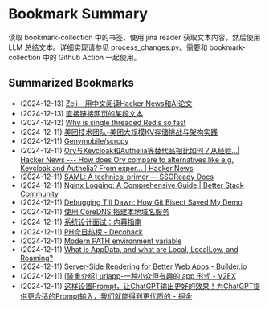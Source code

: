 # Bookmark Summary 
读取 bookmark-collection 中的书签，使用 jina reader 获取文本内容，然后使用 LLM 总结文本。详细实现请参见 process_changes.py。需要和 bookmark-collection 中的 Github Action 一起使用。
    
## Summarized Bookmarks
- (2024-12-13) [Zeli - 用中文阅读Hacker News和AI论文](_posts/202412/2024-12-13-zeli---%E7%94%A8%E4%B8%AD%E6%96%87%E9%98%85%E8%AF%BBhacker-news%E5%92%8Cai%E8%AE%BA%E6%96%87.md)
- (2024-12-13) [直接链接网页的某段文本](_posts/202412/2024-12-13-%E7%9B%B4%E6%8E%A5%E9%93%BE%E6%8E%A5%E7%BD%91%E9%A1%B5%E7%9A%84%E6%9F%90%E6%AE%B5%E6%96%87%E6%9C%AC.md)
- (2024-12-12) [Why is single threaded Redis so fast](_posts/202412/2024-12-12-why-is-single-threaded-redis-so-fast.md)
- (2024-12-11) [美团技术团队-美团大规模KV存储挑战与架构实践](_posts/202412/2024-12-11-%E7%BE%8E%E5%9B%A2%E6%8A%80%E6%9C%AF%E5%9B%A2%E9%98%9F-%E7%BE%8E%E5%9B%A2%E5%A4%A7%E8%A7%84%E6%A8%A1kv%E5%AD%98%E5%82%A8%E6%8C%91%E6%88%98%E4%B8%8E%E6%9E%B6%E6%9E%84%E5%AE%9E%E8%B7%B5.md)
- (2024-12-11) [Genymobile/scrcpy](_posts/202412/2024-12-11-genymobile-scrcpy.md)
- (2024-12-11) [Ory与Keycloak和Authelia等替代品相比如何？从经验…| Hacker News --- How does Ory compare to alternatives like e.g. Keycloak and Authelia? From exper... | Hacker News](_posts/202412/2024-12-11-ory%E4%B8%8Ekeycloak%E5%92%8Cauthelia%E7%AD%89%E6%9B%BF%E4%BB%A3%E5%93%81%E7%9B%B8%E6%AF%94%E5%A6%82%E4%BD%95%EF%BC%9F%E4%BB%8E%E7%BB%8F%E9%AA%8C%E2%80%A6-hacker-news-----how-does-ory-compare-to-alternatives-like-e.g.-keycloak-and-authelia-from-exper...-hacker-news.md)
- (2024-12-11) [SAML: A technical primer — SSOReady Docs](_posts/202412/2024-12-11-saml-a-technical-primer-%E2%80%94-ssoready-docs.md)
- (2024-12-11) [Nginx Logging: A Comprehensive Guide | Better Stack Community](_posts/202412/2024-12-11-nginx-logging-a-comprehensive-guide-better-stack-community.md)
- (2024-12-11) [Debugging Till Dawn: How Git Bisect Saved My Demo](_posts/202412/2024-12-11-debugging-till-dawn-how-git-bisect-saved-my-demo.md)
- (2024-12-11) [使用 CoreDNS 搭建本地域名服务](_posts/202412/2024-12-11-%E4%BD%BF%E7%94%A8-coredns-%E6%90%AD%E5%BB%BA%E6%9C%AC%E5%9C%B0%E5%9F%9F%E5%90%8D%E6%9C%8D%E5%8A%A1.md)
- (2024-12-11) [系统设计面试：内幕指南](_posts/202412/2024-12-11-%E7%B3%BB%E7%BB%9F%E8%AE%BE%E8%AE%A1%E9%9D%A2%E8%AF%95%EF%BC%9A%E5%86%85%E5%B9%95%E6%8C%87%E5%8D%97.md)
- (2024-12-11) [PH今日热榜 - Decohack](_posts/202412/2024-12-11-ph%E4%BB%8A%E6%97%A5%E7%83%AD%E6%A6%9C---decohack.md)
- (2024-12-11) [Modern PATH environment variable](_posts/202412/2024-12-11-modern-path-environment-variable.md)
- (2024-12-11) [What is AppData, and what are Local, LocalLow, and Roaming?](_posts/202412/2024-12-11-what-is-appdata%2C-and-what-are-local%2C-locallow%2C-and-roaming.md)
- (2024-12-11) [Server-Side Rendering for Better Web Apps - Builder.io](_posts/202412/2024-12-11-server-side-rendering-for-better-web-apps---builder.io.md)
- (2024-12-11) [[隆重介绍] urlapp-一种小众但有趣的 app 形式 - V2EX](_posts/202412/2024-12-11-%5B%E9%9A%86%E9%87%8D%E4%BB%8B%E7%BB%8D%5D-urlapp-%E4%B8%80%E7%A7%8D%E5%B0%8F%E4%BC%97%E4%BD%86%E6%9C%89%E8%B6%A3%E7%9A%84-app-%E5%BD%A2%E5%BC%8F---v2ex.md)
- (2024-12-11) [这样设置Prompt，让ChatGPT输出更好的效果！为ChatGPT提供更合适的Prompt输入，我们就能得到更优质的 - 掘金](_posts/202412/2024-12-11-%E8%BF%99%E6%A0%B7%E8%AE%BE%E7%BD%AEprompt%EF%BC%8C%E8%AE%A9chatgpt%E8%BE%93%E5%87%BA%E6%9B%B4%E5%A5%BD%E7%9A%84%E6%95%88%E6%9E%9C%EF%BC%81%E4%B8%BAchatgpt%E6%8F%90%E4%BE%9B%E6%9B%B4%E5%90%88%E9%80%82%E7%9A%84prompt%E8%BE%93%E5%85%A5%EF%BC%8C%E6%88%91%E4%BB%AC%E5%B0%B1%E8%83%BD%E5%BE%97%E5%88%B0%E6%9B%B4%E4%BC%98%E8%B4%A8%E7%9A%84---%E6%8E%98%E9%87%91.md)
